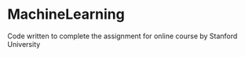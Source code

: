 MachineLearning
===============

Code written to complete the assignment for online course by Stanford University
